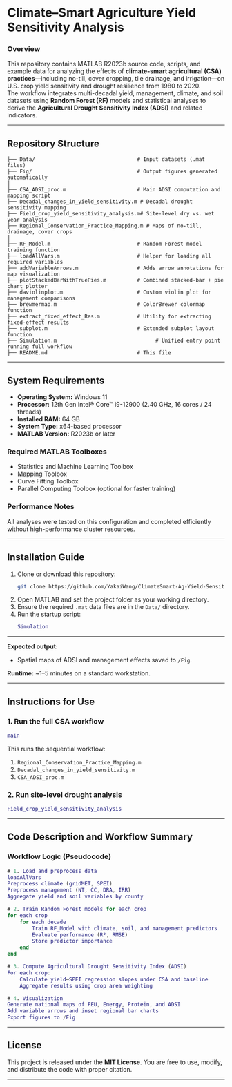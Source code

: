 # Climate–Smart Agriculture Yield Sensitivity Analysis

### **Overview**
This repository contains MATLAB R2023b source code, scripts, and example data for analyzing the effects of **climate-smart agricultural (CSA) practices**—including no-till, cover cropping, tile drainage, and irrigation—on U.S. crop yield sensitivity and drought resilience from 1980 to 2020.  
The workflow integrates multi-decadal yield, management, climate, and soil datasets using **Random Forest (RF)** models and statistical analyses to derive the **Agricultural Drought Sensitivity Index (ADSI)** and related indicators.

---

##  Repository Structure

```
├── Data/                                 # Input datasets (.mat files)
├── Fig/                                  # Output figures generated automatically
│
├── CSA_ADSI_proc.m                       # Main ADSI computation and mapping script
├── Decadal_changes_in_yield_sensitivity.m # Decadal drought sensitivity mapping
├── Field_crop_yield_sensitivity_analysis.m# Site-level dry vs. wet year analysis
├── Regional_Conservation_Practice_Mapping.m # Maps of no-till, drainage, cover crops
│
├── RF_Model.m                            # Random Forest model training function
├── loadAllVars.m                         # Helper for loading all required variables
├── addVariableArrows.m                   # Adds arrow annotations for map visualization
├── plotStackedBarWithTruePies.m          # Combined stacked-bar + pie chart plotter
├── daviolinplot.m                        # Custom violin plot for management comparisons
├── brewmermap.m                          # ColorBrewer colormap function
├── extract_fixed_effect_Res.m            # Utility for extracting fixed-effect results
├── subplot.m                             # Extended subplot layout function
├── Simulation.m                                # Unified entry point running full workflow
├── README.md                             # This file
```

---

##  System Requirements

- **Operating System:** Windows 11
- **Processor:** 12th Gen Intel® Core™ i9-12900 (2.40 GHz, 16 cores / 24 threads)
- **Installed RAM:** 64 GB
- **System Type:** x64-based processor
- **MATLAB Version:** R2023b or later

### **Required MATLAB Toolboxes**
- Statistics and Machine Learning Toolbox
- Mapping Toolbox
- Curve Fitting Toolbox
- Parallel Computing Toolbox (optional for faster training)

### **Performance Notes**
All analyses were tested on this configuration and completed efficiently without high-performance cluster resources.

---

##  Installation Guide

1. Clone or download this repository:
   ```bash
   git clone https://github.com/YakaiWang/ClimateSmart-Ag-Yield-Sensitivity.git
   ```
2. Open MATLAB and set the project folder as your working directory.
3. Ensure the required `.mat` data files are in the `Data/` directory.
4. Run the startup script:
   ```matlab
   Simulation
   ```


---

**Expected output:**
- Spatial maps of ADSI and management effects saved to `/Fig`.

**Runtime:** ~1–5 minutes on a standard workstation.

---

## Instructions for Use

### **1. Run the full CSA workflow**
```matlab
main
```
This runs the sequential workflow:
1. `Regional_Conservation_Practice_Mapping.m`
2. `Decadal_changes_in_yield_sensitivity.m`
3. `CSA_ADSI_proc.m`

### **2. Run site-level drought analysis**
```matlab
Field_crop_yield_sensitivity_analysis
```

---

##  Code Description and Workflow Summary

### **Workflow Logic (Pseudocode)**

```matlab
# 1. Load and preprocess data
loadAllVars
Preprocess climate (gridMET, SPEI)
Preprocess management (NT, CC, DRA, IRR)
Aggregate yield and soil variables by county

# 2. Train Random Forest models for each crop
for each crop
    for each decade
        Train RF_Model with climate, soil, and management predictors
        Evaluate performance (R², RMSE)
        Store predictor importance
    end
end

# 3. Compute Agricultural Drought Sensitivity Index (ADSI)
For each crop:
    Calculate yield–SPEI regression slopes under CSA and baseline
    Aggregate results using crop area weighting

# 4. Visualization
Generate national maps of FEU, Energy, Protein, and ADSI
Add variable arrows and inset regional bar charts
Export figures to /Fig
```

---

##  License

This project is released under the **MIT License**.
You are free to use, modify, and distribute the code with proper citation.

---


